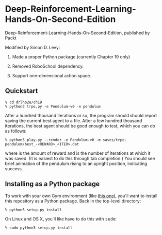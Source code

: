 # Deep-Reinforcement-Learning-Hands-On-Second-Edition
Deep-Reinforcement-Learning-Hands-On-Second-Edition, published by Packt

Modified by Simon D. Levy:

1. Made a proper Python package (currently Chapter 19 only)

2. Removed RoboSchool dependency.

3. Support one-dimensional action space.

## Quickstart

```
% cd drlho2e/ch19
% python3 trpo.py -e Pendulum-v0 -n pendulum
```

After a hundred thousand iterations or so, the program should should report
saving the current best agent to a file. After a few hundred thousand iterations, the
best agent should be good enough to test, which you can do as follows:

```
% python3 play.py --render -e Pendulum-v0 -m saves/trpo-pendulum/best_-<REWARD>_<ITER>.dat
```

where <REWARD> is the amount of reward and <ITER> is the number of iterations
at which it was saved. (It is easiest to do this through tab completion.) You
should see brief animation of the pendulum rising to an upright position, indicating success.

## Installing as a Python package

To work with your own Gym environment (like [this one](https://github.com/simondlevy/gym-copter)), 
you'll want to install this repository as a Python package.  Back in the top-level directory:

```
% python3 setup.py install
```

On Linux and OS X, you'll like have to do this with <tt>sudo</tt>:

```
% sudo python3 setup.py install
```


